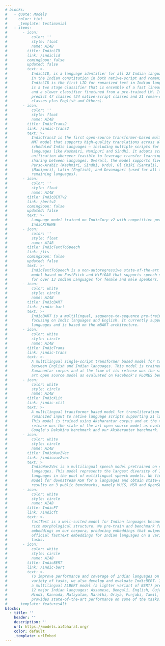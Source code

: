 ```yaml
---
# blocks:
#   - quote: Models
#     color: tint
#     _template: testimonial
#   - items:
#       - icon:
#           color: ''
#           style: float
#           name: AI4B
#         title: IndicLID
#         link: /indiclid
#         comingSoon: false
#         updated: false
#         text: >-
#           IndicLID, is a language identifier for all 22 Indian languages listed
#           in the Indian constitution in both native-script and romanized text.
#           IndicLID is the first LID for romanized text in Indian languages. It
#           is a two stage classifier that is ensemble of a fast linear classifier
#           and a slower classifier finetuned from a pre-trained LM. It can
#           predict 47 classes (24 native-script classes and 21 roman-script
#           classes plus English and Others).
#       - icon:
#           color: ''
#           style: float
#           name: AI4B
#         title: IndicTrans2
#         link: /indic-trans2
#         text: >-
#           IndicTrans2 is the first open-source transformer-based multilingual
#           NMT model that supports high-quality translations across all the 22
#           scheduled Indic languages — including multiple scripts for low-resouce
#           languages like Kashmiri, Manipuri and Sindhi. It adopts script
#           unification wherever feasible to leverage transfer learning by lexical
#           sharing between languages. Overall, the model supports five scripts
#           Perso-Arabic (Kashmiri, Sindhi, Urdu), Ol Chiki (Santali), Meitei
#           (Manipuri), Latin (English), and Devanagari (used for all the
#           remaining languages).
#       - icon:
#           color: ''
#           style: float
#           name: AI4B
#         title: IndicBERTv2
#         link: /bertv2
#         comingSoon: false
#         updated: false
#         text: >-
#           Language model trained on IndicCorp v2 with competitive performance on
#           IndicXTREME
#       - icon:
#           color: ''
#           style: float
#           name: AI4B
#         title: IndicTextToSpeech
#         link: /tts
#         comingSoon: false
#         updated: false
#         text: >-
#           IndicTextToSpeech is a non-autoregressive state-of-the-art neural
#           model based on FastPitch and HiFiGAN that supports speech synthesis
#           for over 13 Indian Languages for female and male speakers.
#       - icon:
#           color: white
#           style: circle
#           name: AI4B
#         title: IndicBART
#         link: /indic-bart
#         text: >-
#           IndicBART is a multilingual, sequence-to-sequence pre-trained model
#           focusing on Indic languages and English. It currently supports 12
#           languages and is based on the mBART architecture.
#       - icon:
#           color: white
#           style: circle
#           name: AI4B
#         title: IndicTrans
#         link: /indic-trans
#         text: >-
#           A multilingual single-script transformer based model for translating
#           between English and Indian languages. This model is trained using the
#           Samanantar corpus and at the time of its release was the state of the
#           art open source model as evaluated on Facebook's FLORES benchmark.
#       - icon:
#           color: white
#           style: circle
#           name: AI4B
#         title: IndicXLit
#         link: /indic-xlit
#         text: >-
#           A multilingual transformer based model for transliteration from
#           romanized input to native language scripts supporting 21 languages.
#           This model is trained using Aksharantar corpus and at the time of its
#           release was the state of the art open source model as evaluated on
#           Google's Dakshina benchmark and our Aksharantar benchmark.
#       - icon:
#           color: white
#           style: circle
#           name: AI4B
#         title: IndicWav2Vec
#         link: /indicwav2vec
#         text: >
#           IndicWav2Vec is a multilingual speech model pretrained on 40 Indian
#           langauges. This model represents the largest diversity of Indian
#           languages in the pool of multilingual speech models. We fine-tune this
#           model for downstream ASR for 9 languages and obtain state-of-the-art
#           results on 3 public benchmarks, namely MUCS, MSR and OpenSLR.
#       - icon:
#           color: white
#           style: circle
#           name: AI4B
#         title: IndicFT
#         link: /indicft
#         text: >-
#           fastText is a well-suited model for Indian languages because of their
#           rich morphological structure. We pre-train and benchmark fastText
#           embeddings on our corpora, producing embeddings that outperform the
#           official fastText embeddings for Indian languages on a variety of
#           tasks.
#       - icon:
#           color: white
#           style: circle
#           name: AI4B
#         title: IndicBERT
#         link: /indic-bert
#         text: >-
#           To improve performance and coverage of Indian languages on a wide
#           variety of tasks, we also develop and evaluate IndicBERT. IndicBERT is
#           a multilingual ALBERT model (a lighter variant of BERT) pre-trained on
#           12 major Indian languages: Assamese, Bengali, English, Gujarati,
#           Hindi, Kannada, Malayalam, Marathi, Oriya, Punjabi, Tamil, Telugu. It
#           provides state-of-the-art performance on some of the tasks.
#     _template: featuresAlt
blocks:
  - title: ''
    header: ''
    description: ''
    url: https://models.ai4bharat.org/
    color: default
    _template: urlEmbed
---
```


